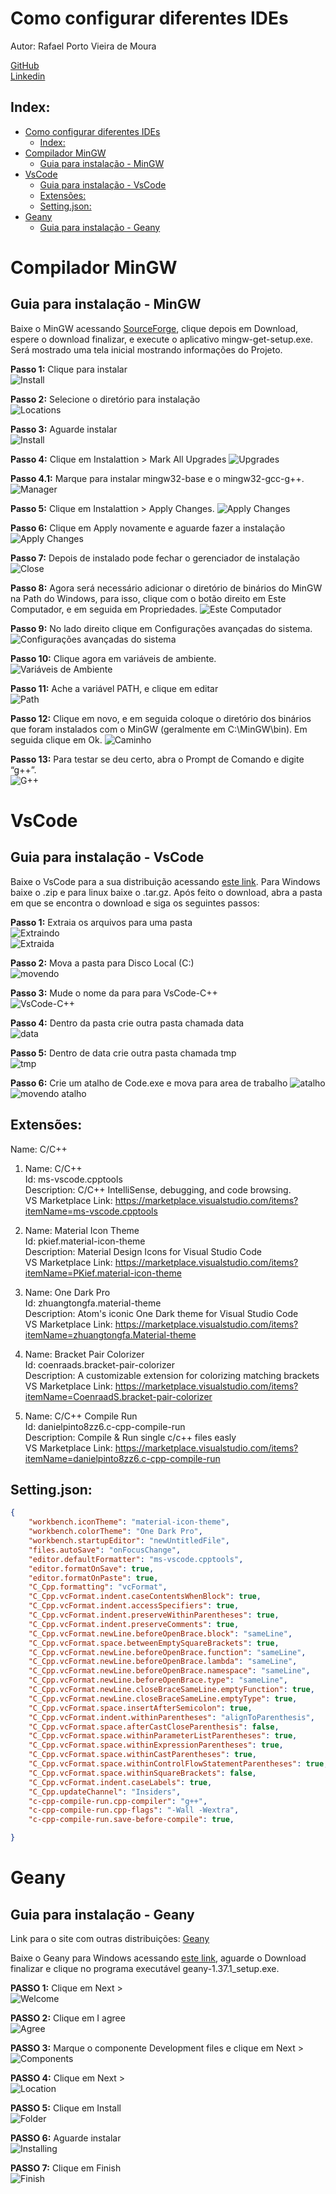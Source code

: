 # Como configurar diferentes IDEs

Autor: Rafael Porto Vieira de Moura

[GitHub](https://github.com/rafaelportomoura)  
[Linkedin](https://www.linkedin.com/in/rafael-porto-vieira-de-moura-369307168/)

## Index: 

- [Como configurar diferentes IDEs](#como-configurar-diferentes-ides)
  - [Index:](#index)
- [Compilador MinGW](#compilador-mingw)
  - [Guia para instalação - MinGW](#guia-para-instalação---mingw)
- [VsCode](#vscode)
  - [Guia para instalação - VsCode](#guia-para-instalação---vscode)
  - [Extensões:](#extensões)
  - [Setting.json:](#settingjson)
- [Geany](#geany)
  - [Guia para instalação - Geany](#guia-para-instalação---geany)


<div class="page"/>


# Compilador MinGW

[link-mingw]: https://sourceforge.net/projects/mingw/

## Guia para instalação - MinGW

Baixe o MinGW acessando [SourceForge][link-mingw], clique depois em Download, espere o download finalizar, e execute o aplicativo mingw-get-setup.exe. Será mostrado uma tela inicial mostrando informações do Projeto.

**Passo 1:**  Clique para instalar  
![Install](img/minGW/0.install.png)

**Passo 2:**  Selecione o diretório para instalação  
![Locations](img/minGW/1.location.png)  

**Passo 3:**  Aguarde instalar  
![Install](img/minGW/2.installing.png)

**Passo 4:** Clique em Instalattion > Mark All Upgrades
![Upgrades](img/minGW/2.1upgrades.png)

**Passo 4.1:** Marque para instalar mingw32-base e o mingw32-gcc-g++.
![Manager](img/minGW/3.manager.png)  


**Passo 5:** Clique em Instalattion > Apply Changes.
![Apply Changes](img/minGW/4.apply.png)  


**Passo 6:** Clique em Apply novamente e aguarde fazer a instalação
![Apply Changes](img/minGW/5.applyagain.png)  

**Passo 7:** Depois de instalado pode fechar o gerenciador de instalação
![Close](img/minGW/6.close.png)  

**Passo 8:** Agora será necessário adicionar o diretório de binários do MinGW na Path do Windows, para isso, clique com o botão direito em Este Computador, e em seguida em Propriedades.
![Este Computador](img/minGW/7.estecomputador.png)

**Passo 9:** No lado direito clique em Configurações avançadas do sistema.
![Configurações avançadas do sistema](img/minGW/8.avançadas.png)

**Passo 10:** Clique agora em variáveis de ambiente.   
![Variáveis de Ambiente](img/minGW/9.ambiente.png)

**Passo 11:** Ache a variável PATH, e clique em editar  
![Path](img/minGW/10.path.png)


**Passo 12:** Clique em novo, e em seguida coloque o diretório dos binários que foram instalados com o MinGW (geralmente em C:\MinGW\bin). Em seguida clique em Ok. 
![Caminho](img/minGW/11.caminho.png)

**Passo 13:** Para testar se deu certo, abra o Prompt de Comando e digite “g++”.  
![G++](img/minGW/12.prompt.png)


<div class="page"/>

# VsCode
[link-code]: https://code.visualstudio.com/download


## Guia para instalação - VsCode

Baixe o VsCode para a sua distribuição acessando [este link][link-code]. Para Windows baixe o .zip e para linux baixe o  .tar.gz. Após feito o download, abra a pasta em que  se encontra o download e siga os seguintes passos: 

**Passo 1:** Extraia os arquivos para uma pasta  
![Extraindo](img/VsCode/extraindo.png)  
![Extraida](img/VsCode/extraida.png)  

**Passo 2:**  Mova a pasta para Disco Local (C:)   
![movendo](img/VsCode/movendo.png) 

**Passo 3:** Mude o nome da para para VsCode-C++   
![VsCode-C++](img/VsCode/VsCode-C++.png)

**Passo 4:** Dentro da pasta crie outra pasta chamada data    
![data](img/VsCode/data.png)  

**Passo 5:** Dentro de data crie outra pasta chamada tmp  
![tmp](img/VsCode/tmp.png)

**Passo 6:** Crie um atalho de Code.exe e mova para area de trabalho 
![atalho](img/VsCode/atalho.png)
![movendo atalho](img/VsCode/movendo%20atalho.png)

## Extensões:
Name: C/C++

1. Name: C/C++   
   Id: ms-vscode.cpptools  
   Description: C/C++ IntelliSense, debugging, and code browsing.   
   VS Marketplace Link: https://marketplace.visualstudio.com/items?itemName=ms-vscode.cpptools

2. Name: Material Icon Theme  
   Id: pkief.material-icon-theme  
   Description: Material Design Icons for Visual Studio Code  
   VS Marketplace Link: https://marketplace.visualstudio.com/items?itemName=PKief.material-icon-theme

1. Name: One Dark Pro   
   Id: zhuangtongfa.material-theme      
   Description: Atom's iconic One Dark theme for Visual Studio Code   
   VS Marketplace Link: https://marketplace.visualstudio.com/items?itemName=zhuangtongfa.Material-theme

2. Name: Bracket Pair Colorizer   
   Id: coenraads.bracket-pair-colorizer   
   Description: A customizable extension for colorizing matching brackets   
   VS Marketplace Link: https://marketplace.visualstudio.com/items?itemName=CoenraadS.bracket-pair-colorizer   

3. Name: C/C++ Compile Run   
   Id: danielpinto8zz6.c-cpp-compile-run   
   Description: Compile & Run single c/c++ files easly   
   VS Marketplace Link: https://marketplace.visualstudio.com/items?itemName=danielpinto8zz6.c-cpp-compile-run   

## Setting.json: 

```json
{
    "workbench.iconTheme": "material-icon-theme",
    "workbench.colorTheme": "One Dark Pro",
    "workbench.startupEditor": "newUntitledFile",
    "files.autoSave": "onFocusChange",
    "editor.defaultFormatter": "ms-vscode.cpptools",
    "editor.formatOnSave": true,
    "editor.formatOnPaste": true,
    "C_Cpp.formatting": "vcFormat",
    "C_Cpp.vcFormat.indent.caseContentsWhenBlock": true,
    "C_Cpp.vcFormat.indent.accessSpecifiers": true,
    "C_Cpp.vcFormat.indent.preserveWithinParentheses": true,
    "C_Cpp.vcFormat.indent.preserveComments": true,
    "C_Cpp.vcFormat.newLine.beforeOpenBrace.block": "sameLine",
    "C_Cpp.vcFormat.space.betweenEmptySquareBrackets": true,
    "C_Cpp.vcFormat.newLine.beforeOpenBrace.function": "sameLine",
    "C_Cpp.vcFormat.newLine.beforeOpenBrace.lambda": "sameLine",
    "C_Cpp.vcFormat.newLine.beforeOpenBrace.namespace": "sameLine",
    "C_Cpp.vcFormat.newLine.beforeOpenBrace.type": "sameLine",
    "C_Cpp.vcFormat.newLine.closeBraceSameLine.emptyFunction": true,
    "C_Cpp.vcFormat.newLine.closeBraceSameLine.emptyType": true,
    "C_Cpp.vcFormat.space.insertAfterSemicolon": true,
    "C_Cpp.vcFormat.indent.withinParentheses": "alignToParenthesis",
    "C_Cpp.vcFormat.space.afterCastCloseParenthesis": false,
    "C_Cpp.vcFormat.space.withinParameterListParentheses": true,
    "C_Cpp.vcFormat.space.withinExpressionParentheses": true,
    "C_Cpp.vcFormat.space.withinCastParentheses": true,
    "C_Cpp.vcFormat.space.withinControlFlowStatementParentheses": true,
    "C_Cpp.vcFormat.space.withinSquareBrackets": false,
    "C_Cpp.vcFormat.indent.caseLabels": true,
    "C_Cpp.updateChannel": "Insiders",
    "c-cpp-compile-run.cpp-compiler": "g++",
    "c-cpp-compile-run.cpp-flags": "-Wall -Wextra",
    "c-cpp-compile-run.save-before-compile": true,

}
```

<div class="page"/>


# Geany

[link-geany]: https://www.geany.org/download/releases/
[link-download-geany]: https://download.geany.org/geany-1.37.1_setup.exe

## Guia para instalação - Geany

Link para o site com outras distribuições: [Geany][link-geany]

Baixe o Geany para Windows acessando [este link][link-download-geany], aguarde o Download finalizar e clique no programa executável geany-1.37.1_setup.exe.


**PASSO 1:**  Clique em Next >  
![Welcome](img/geany/welcome.png) 

**PASSO 2:**   Clique em I agree  
![Agree](img/geany/agree.png)

**PASSO 3:**   Marque o componente Development files e clique em Next >  
![Components](img/geany/components.png)

**PASSO 4:**   Clique em Next >  
![Location](img/geany/location.png)  

**PASSO 5:**   Clique em Install  
![Folder](img/geany/folder.png)

**PASSO 6:**  Aguarde instalar  
![Installing](img/geany/installing.png)  

**PASSO 7:**   Clique em Finish  
![Finish](img/geany/finish.png)

